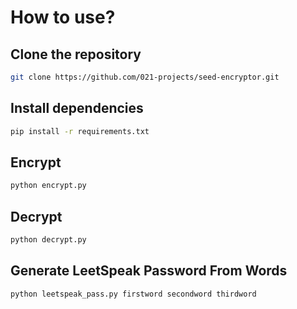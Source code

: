 # How to use?

## Clone the repository
```bash
git clone https://github.com/021-projects/seed-encryptor.git
```

## Install dependencies
```bash
pip install -r requirements.txt
```

## Encrypt
```bash
python encrypt.py
```

## Decrypt
```bash
python decrypt.py
```

## Generate LeetSpeak Password From Words
```bash
python leetspeak_pass.py firstword secondword thirdword
```
